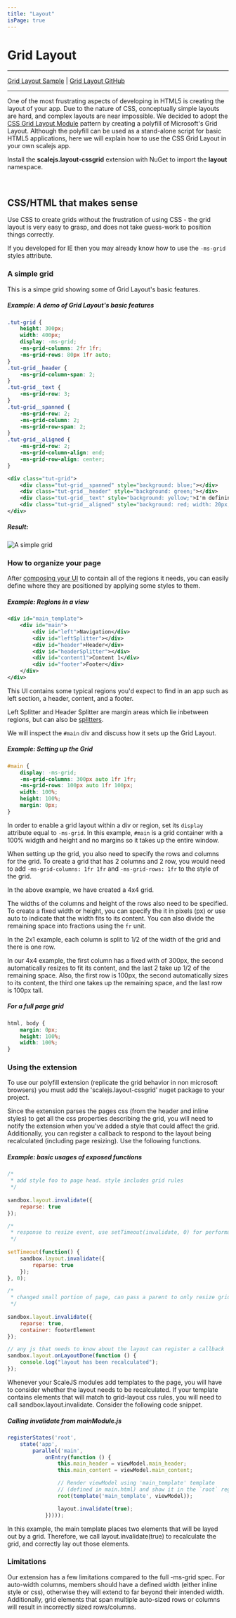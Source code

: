 ```yaml
---
title: "Layout"
isPage: true
---
```


# Grid Layout

<hr>

[Grid Layout Sample](http://scalejs.com/scalejs-examples/CssGridLayout/CssGridLayout/) |
[Grid Layout GitHub](https://github.com/lisovin/scalejs-examples/tree/master/CssGridLayout)

<hr>

One of the most frustrating aspects of developing in HTML5 is creating the layout of your app.
Due to the nature of CSS, conceptually simple layouts are hard, and complex layouts are near impossible.
We decided to adopt the [CSS Grid Layout Module](http://www.w3.org/TR/css-grid-1/) pattern by
creating a polyfill of Microsoft's Grid Layout.
Although the polyfill can be used as a stand-alone script for basic HTML5 applications, here we will
explain how to use the CSS Grid Layout in your own scalejs app.

Install the __scalejs.layout-cssgrid__ extension with NuGet to import the __layout__ namespace.

<br>

## CSS/HTML that makes sense

Use CSS to create grids without the frustration of using CSS - the grid layout is very easy to grasp,
and does not take guess-work to position things correctly. 

If you developed for IE then you may already know how to use the `-ms-grid` styles attribute.

### A simple grid

This is a simpe grid showing some of Grid Layout's basic features.

##### Example: A demo of Grid Layout's basic features
```css
.tut-grid {
	height: 300px;
	width: 400px;
	display: -ms-grid;
	-ms-grid-columns: 2fr 1fr;
	-ms-grid-rows: 80px 1fr auto;
}
.tut-grid__header {
	-ms-grid-column-span: 2;
}
.tut-grid__text {
	-ms-grid-row: 3;
}
.tut-grid__spanned {
	-ms-grid-row: 2;
	-ms-grid-column: 2;
	-ms-grid-row-span: 2; 
}
.tut-grid__aligned {
	-ms-grid-row: 2;
	-ms-grid-column-align: end;
	-ms-grid-row-align: center;
}
```
```xml
<div class="tut-grid">
	<div class="tut-grid__spanned" style="background: blue;"></div>
	<div class="tut-grid__header" style="background: green;"></div>
	<div class="tut-grid__text" style="background: yellow;">I'm defining the height of this row!</div>
	<div class="tut-grid__aligned" style="background: red; width: 20px; height: 30px;"></div>
</div>
```
##### Result: 
![A simple grid](./grid_example.png)


### How to organize your page

After [composing your UI](./composition.html) to contain all of the regions it needs, you can easily define where they are positioned
by applying some styles to them. 

##### Example: Regions in a view
```xml
<div id="main_template">
    <div id="main">
        <div id="left">Navigation</div>
        <div id="leftSplitter"></div>
        <div id="header">Header</div>
        <div id="headerSplitter"></div>
        <div id="content1">Content 1</div>
        <div id="footer">Footer</div>
    </div>
</div>
```

This UI contains some typical regions you'd expect to find in an app such as left section, a header, content, and a footer.  

Left Splitter and Header Splitter are margin areas which lie inbetween regions, but can also be [splitters](./gridlayout.html#splitters).

We will inspect the `#main` div and discuss how it sets up the Grid Layout.

##### Example: Setting up the Grid
```css
#main {
    display: -ms-grid;
	-ms-grid-columns: 300px auto 1fr 1fr; 
	-ms-grid-rows: 100px auto 1fr 100px; 
	width: 100%;
    height: 100%;
    margin: 0px;
}
```

In order to enable a grid layout within a div or region, set its `display` attribute equal to `-ms-grid`.
In this example, `#main` is a grid container with a 100% widgth and height and no margins so it takes up the entire window.

When setting up the grid, you also need to specify the rows and columns for the grid.
To create a grid that has 2 columns and 2 row, 
you would need to add `-ms-grid-columns: 1fr 1fr` and `-ms-grid-rows: 1fr` to the style of the grid.

In the above example, we have created a 4x4 grid.

The widths of the columns and height of the rows also need to be specified.
To create a fixed width or height, you can specify the it in pixels (px) or use auto to
indicate that the width fits to its content. You can also divide the remaining space into fractions using  the `fr` unit.

In the 2x1 example, each column is split to 1/2 of the width of the grid and there is one row.

In our 4x4 example, the first column has a fixed with of 300px, the second automatically
resizes to fit its content, and the last 2 take up 1/2 of the remaining space. 
Also, the first row is 100px, the second automatically sizes to its content, 
the third one takes up the remaining space, and the last row is 100px tall.

##### For a full page grid
```css
html, body {
	margin: 0px;
	height: 100%;
	width: 100%;
}
```

### Using the extension

To use our polyfill extension (replicate the grid behavior in non microsoft browsers) you must add the 'scalejs.layout-cssgrid' nuget package to your project. 

Since the extension parses the pages css (from the header and inline styles) to get all the css properties describing the grid, you will need to notify the extension when you've added a style that could affect the grid. Additionally, you can register a callback to respond to the layout being recalculated (including page resizing). Use the following functions.
##### Example: basic usages of exposed functions
```javascript
/*
 * add style foo to page head. style includes grid rules
 */
 
sandbox.layout.invalidate({
	reparse: true
});
```

```javascript
/*
 * response to resize event, use setTimeout(invalidate, 0) for performance
 */
 
setTimeout(function() {
	sandbox.layout.invalidate({
		reparse: true
	});
}, 0);
```

```javascript
/*
 * changed small portion of page, can pass a parent to only resize grids within that container (children etc)
 */
 
sandbox.layout.invalidate({
	reparse: true,
	container: footerElement
});
```

```javascript
// any js that needs to know about the layout can register a callback
sandbox.layout.onLayoutDone(function () {
	console.log("layout has been recalculated");
});
```

Whenever your ScaleJS modules add templates to the page, you will have to consider whether the layout needs to be recalculated. If your template contains elements that will match to grid-layout css rules, you will need to call sandbox.layout.invalidate. Consider the following code snippet.

##### Calling invalidate from mainModule.js
```javascript
registerStates('root',
	state('app',
		parallel('main',
			onEntry(function () {
				this.main_header = viewModel.main_header;
				this.main_content = viewModel.main_content;

				// Render viewModel using 'main_template' template 
				// (defined in main.html) and show it in the `root` region.
				root(template('main_template', viewModel));

				layout.invalidate(true);
			}))));
```
In this example, the main template places two elements that will be layed out by a grid. Therefore, we call layout.invalidate(true) to recalculate the grid, and correctly lay out those elements.


### Limitations

Our extension has a few limitations compared to the full -ms-grid spec. For auto-width columns, members should have a defined width (either inline style or css), otherwise they will extend to far beyond their intended width. Additionally, grid elements that span multiple auto-sized rows or columns will result in incorrectly sized rows/columns.


